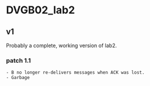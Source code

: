 # DVGB02_lab2
## v1
Probably a complete, working version of lab2. 

### patch 1.1
	- B no longer re-delivers messages when ACK was lost.
	- Garbage

